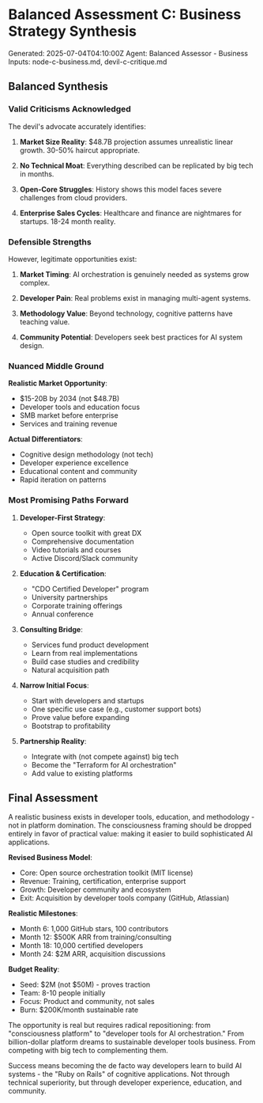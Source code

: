 # Balanced Assessment C: Business Strategy Synthesis
Generated: 2025-07-04T04:10:00Z
Agent: Balanced Assessor - Business
Inputs: node-c-business.md, devil-c-critique.md

## Balanced Synthesis

### Valid Criticisms Acknowledged

The devil's advocate accurately identifies:

1. **Market Size Reality**: $48.7B projection assumes unrealistic linear growth. 30-50% haircut appropriate.

2. **No Technical Moat**: Everything described can be replicated by big tech in months.

3. **Open-Core Struggles**: History shows this model faces severe challenges from cloud providers.

4. **Enterprise Sales Cycles**: Healthcare and finance are nightmares for startups. 18-24 month reality.

### Defensible Strengths

However, legitimate opportunities exist:

1. **Market Timing**: AI orchestration is genuinely needed as systems grow complex.

2. **Developer Pain**: Real problems exist in managing multi-agent systems.

3. **Methodology Value**: Beyond technology, cognitive patterns have teaching value.

4. **Community Potential**: Developers seek best practices for AI system design.

### Nuanced Middle Ground

**Realistic Market Opportunity**:
- $15-20B by 2034 (not $48.7B)
- Developer tools and education focus
- SMB market before enterprise
- Services and training revenue

**Actual Differentiators**:
- Cognitive design methodology (not tech)
- Developer experience excellence
- Educational content and community
- Rapid iteration on patterns

### Most Promising Paths Forward

1. **Developer-First Strategy**:
   - Open source toolkit with great DX
   - Comprehensive documentation
   - Video tutorials and courses
   - Active Discord/Slack community

2. **Education & Certification**:
   - "CDO Certified Developer" program
   - University partnerships
   - Corporate training offerings
   - Annual conference

3. **Consulting Bridge**:
   - Services fund product development
   - Learn from real implementations
   - Build case studies and credibility
   - Natural acquisition path

4. **Narrow Initial Focus**:
   - Start with developers and startups
   - One specific use case (e.g., customer support bots)
   - Prove value before expanding
   - Bootstrap to profitability

5. **Partnership Reality**:
   - Integrate with (not compete against) big tech
   - Become the "Terraform for AI orchestration"
   - Add value to existing platforms

## Final Assessment

A realistic business exists in developer tools, education, and methodology - not in platform domination. The consciousness framing should be dropped entirely in favor of practical value: making it easier to build sophisticated AI applications.

**Revised Business Model**:
- Core: Open source orchestration toolkit (MIT license)
- Revenue: Training, certification, enterprise support
- Growth: Developer community and ecosystem
- Exit: Acquisition by developer tools company (GitHub, Atlassian)

**Realistic Milestones**:
- Month 6: 1,000 GitHub stars, 100 contributors
- Month 12: $500K ARR from training/consulting
- Month 18: 10,000 certified developers
- Month 24: $2M ARR, acquisition discussions

**Budget Reality**:
- Seed: $2M (not $50M) - proves traction
- Team: 8-10 people initially
- Focus: Product and community, not sales
- Burn: $200K/month sustainable rate

The opportunity is real but requires radical repositioning: from "consciousness platform" to "developer tools for AI orchestration." From billion-dollar platform dreams to sustainable developer tools business. From competing with big tech to complementing them.

Success means becoming the de facto way developers learn to build AI systems - the "Ruby on Rails" of cognitive applications. Not through technical superiority, but through developer experience, education, and community.